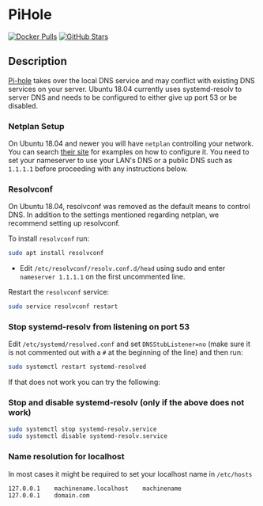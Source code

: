 # PiHole

[![Docker Pulls](https://img.shields.io/docker/pulls/pihole/pihole?style=flat-square&color=607D8B&label=docker%20pulls&logo=docker)](https://hub.docker.com/r/pihole/pihole)
[![GitHub Stars](https://img.shields.io/github/stars/linuxserver/docker-duplicati?style=flat-square&color=607D8B&label=github%20stars&logo=github)](https://github.com/linuxserver/docker-duplicati)

## Description

[Pi-hole](https://pi-hole.net/) takes over the local DNS service and may conflict with existing DNS services on your server. Ubuntu 18.04 currently uses systemd-resolv to server DNS and needs to be configured to either give up port 53 or be disabled.

### Netplan Setup

On Ubuntu 18.04 and newer you will have `netplan` controlling your network. You can search [their site](https://netplan.io/) for examples on how to configure it. You need to set your nameserver to use your LAN's DNS or a public DNS such as `1.1.1.1` before proceeding with any instructions below.

### Resolvconf

On Ubuntu 18.04, resolvconf was removed as the default means to control DNS.  In addition to the settings mentioned regarding netplan, we recommend setting up resolvconf.

To install `resolvconf` run:

```bash
sudo apt install resolvconf
```

- Edit `/etc/resolvconf/resolv.conf.d/head` using sudo and enter `nameserver 1.1.1.1` on the first uncommented line.

Restart the `resolvconf` service:

```bash
sudo service resolvconf restart
```

### Stop systemd-resolv from listening on port 53

Edit `/etc/systemd/resolved.conf` and set `DNSStubListener=no` (make sure it is not commented out with a `#` at the beginning of the line) and then run:

```bash
sudo systemctl restart systemd-resolved
```

If that does not work you can try the following:

### Stop and disable systemd-resolv (only if the above does not work)

```bash
sudo systemctl stop systemd-resolv.service
sudo systemctl disable systemd-resolv.service
```

### Name resolution for localhost

In most cases it might be required to set your localhost name in `/etc/hosts`

```hosts
127.0.0.1    machinename.localhost    machinename
127.0.0.1    domain.com
```
